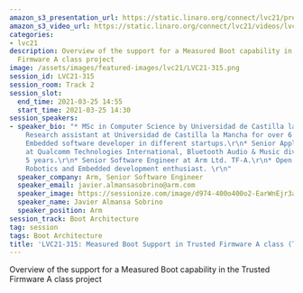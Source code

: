 ```yaml
---
amazon_s3_presentation_url: https://static.linaro.org/connect/lvc21/presentations/lvc21-315.pdf
amazon_s3_video_url: https://static.linaro.org/connect/lvc21/videos/lvc21-315.mp4
categories:
- lvc21
description: Overview of the support for a Measured Boot capability in the Trusted
  Firmware A class project
image: /assets/images/featured-images/lvc21/LVC21-315.png
session_id: LVC21-315
session_room: Track 2
session_slot:
  end_time: 2021-03-25 14:55
  start_time: 2021-03-25 14:30
session_speakers:
- speaker_bio: "* MSc in Computer Science by Universidad de Castilla la Mancha.\r\n*
    Research assistant at Universidad de Castilla la Mancha for over 6 years.\r\n*
    Embedded software developer in different startups.\r\n* Senior Applications Engineer
    at Qualcomm Technologies International, Bluetooth Audio & Music division for over
    5 years.\r\n* Senior Software Engineer at Arm Ltd. TF-A.\r\n* Open Source, ML,
    Robotics and Embedded development enthusiast. \r\n"
  speaker_company: Arm, Senior Software Engineer
  speaker_email: javier.almansasobrino@arm.com
  speaker_image: https://sessionize.com/image/d974-400o400o2-EarWnEjr3aA1NuSeZAiTme.jpeg
  speaker_name: Javier Almansa Sobrino
  speaker_position: Arm
session_track: Boot Architecture
tag: session
tags: Boot Architecture
title: 'LVC21-315: Measured Boot Support in Trusted Firmware A class (TF-A) project'
---
```


Overview of the support for a Measured Boot capability in the Trusted Firmware A class project
